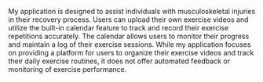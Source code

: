 My application is designed to assist individuals with musculoskeletal injuries in their recovery process. Users can upload their own exercise videos and utilize the built-in calendar feature to track and record their exercise repetitions accurately. The calendar allows users to monitor their progress and maintain a log of their exercise sessions. While my application focuses on providing a platform for users to organize their exercise videos and track their daily exercise routines, it does not offer automated feedback or monitoring of exercise performance.
